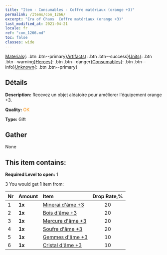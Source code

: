 ```yaml
---
title: "Item - Consumables - Coffre matériaux (orange +3)"
permalink: /Items/con_1266/
excerpt: "Era of Chaos  Coffre matériaux (orange +3)"
last_modified_at: 2021-04-21
locale: fr
ref: "con_1266.md"
toc: false
classes: wide
---
```

 [Materials](/fr/Items/){: .btn .btn--primary}[Artifacts](/fr/Items/Artifacts/){: .btn .btn--success}[Units](/fr/Items/Units/){: .btn .btn--warning}[Heroes](/fr/Items/Heroes/){: .btn .btn--danger}[Consumables](/fr/Items/Consumables/){: .btn .btn--info}[Unknown](/fr/Items/Unknown/){: .btn .btn--primary}

## Détails
 **Description:** Recevez un objet aléatoire pour améliorer l'équipement orange +3.

 **Quality:** <span style="color: #FF8C00">OK</span>

 **Type:** Gift

## Gather

  None

## This item contains:

 **Required Level to open:** 1

 3 You would get **1** item  from:

  | Nr | Amount |     Item    | Drop Rate,% |
  |:---|:-------|:------------|:---------:|
  | 1 |  **1x** | [Minerai d'âme +3](/fr/Items/mat_82/) | 20 | 
  | 2 |  **1x** | [Bois d'âme +3](/fr/Items/mat_83/) | 20 | 
  | 3 |  **1x** | [Mercure d'âme +3](/fr/Items/mat_84/) | 20 | 
  | 4 |  **1x** | [Soufre d'âme +3](/fr/Items/mat_85/) | 20 | 
  | 5 |  **1x** | [Gemmes d'âme +3](/fr/Items/mat_86/) | 10 | 
  | 6 |  **1x** | [Cristal d'âme +3](/fr/Items/mat_87/) | 10 | 
